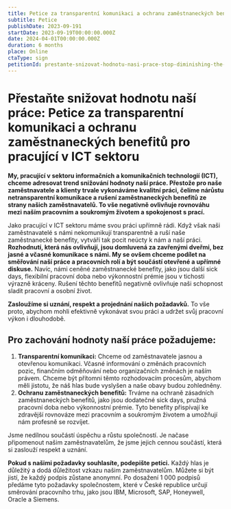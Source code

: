 ```yaml
---
title: Petice za transparentní komunikaci a ochranu zaměstnaneckých benefitů pro pracující v ICT sektoru
subtitle: Petice
publishDate: 2023-09-191
startDate: 2023-09-19T00:00:00.000Z
date: 2024-04-01T00:00:00.000Z
duration: 6 months
place: Online
ctaType: sign
petitionId: prestante-snizovat-hodnotu-nasi-prace-stop-diminishing-the-value-of-our-work
---
```

# **Přestaňte snižovat hodnotu naší práce: Petice za transparentní komunikaci a ochranu zaměstnaneckých benefitů pro pracující v ICT sektoru**

**My, pracující v sektoru informačních a komunikačních technologií (ICT), chceme adresovat trend snižování hodnoty naší práce. Přestože pro naše zaměstnavatele a klienty trvale vykonáváme kvalitní práci, čelíme nárůstu netransparentní komunikace a rušení zaměstnaneckých benefitů ze strany našich zaměstnavatelů. To vše negativně ovlivňuje rovnováhu mezi naším pracovním a soukromým životem a spokojenost s prací.**

Jako pracující v ICT sektoru máme svou práci upřímně rádi. Když však naši zaměstnavatelé s námi nekomunikují transparentně a ruší naše zaměstnanecké benefity, vytváří tak pocit neúcty k nám a naší práci. **Rozhodnutí, která nás ovlivňují, jsou domluvená za zavřenými dveřmi, bez jasné a včasné komunikace s námi. My se ovšem chceme podílet na směřování naší práce a pracovních rolí a být součástí otevřené a upřímné diskuse.** Navíc, námi ceněné zaměstnanecké benefity, jako jsou další sick days, flexibilní pracovní doba nebo výkonnostní prémie jsou v tichosti výrazně kráceny. Rušení těchto benefitů negativně ovlivňuje naši schopnost sladit pracovní a osobní život.

**Zasloužíme si uznání, respekt a projednání našich požadavků.** To vše proto, abychom mohli efektivně vykonávat svou práci a udržet svůj pracovní výkon i dlouhodobě.

## **Pro zachování hodnoty naší práce požadujeme:**

1. **Transparentní komunikaci:** Chceme od zaměstnavatele jasnou a otevřenou komunikaci. Včasné informování o změnách pracovních pozic, finančním odměňování nebo organizačních změnách je naším právem. Chceme být přítomni těmto rozhodovacím procesům, abychom měli jistotu, že náš hlas bude vyslyšen a naše obavy budou zohledněny.
2. **Ochranu zaměstnaneckých benefitů:** Trváme na ochraně zásadních zaměstnaneckých benefitů, jako jsou dodatečné sick days, pružná pracovní doba nebo výkonnostní prémie. Tyto benefity přispívají ke zdravější rovnováze mezi pracovním a soukromým životem a umožňují nám profesně se rozvíjet.

Jsme nedílnou součástí úspěchu a růstu společností. Je načase připomenout našim zaměstnavatelům, že jsme jejich cennou součástí, která si zaslouží respekt a uznání.

**Pokud s našimi požadavky souhlasíte, podepište petici.** Každý hlas je důležitý a dodá důležitost vzkazu našim zaměstnavatelům. Můžete si být jistí, že každý podpis zůstane anonymní. Po dosažení 1 000 podpisů předáme tyto požadavky společnostem, které v České republice určují směrování pracovního trhu, jako jsou IBM, Microsoft, SAP, Honeywell, Oracle a Siemens.
